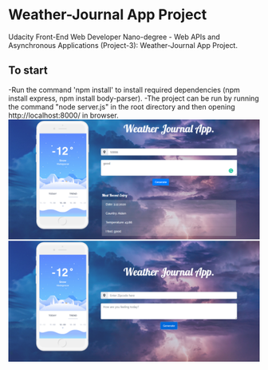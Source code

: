 # Weather-Journal App Project 
Udacity Front-End Web Developer Nano-degree - Web APIs and Asynchronous Applications (Project-3): Weather-Journal App Project.

## To start
-Run the command 'npm install' to install required dependencies (npm install express, npm install body-parser).
-The project can be run by running the command "node server.js" in the root directory and then opening http://localhost:8000/ in browser.
![](website/img/Capture.PNG)
![](website/img/Capture2.PNG)
